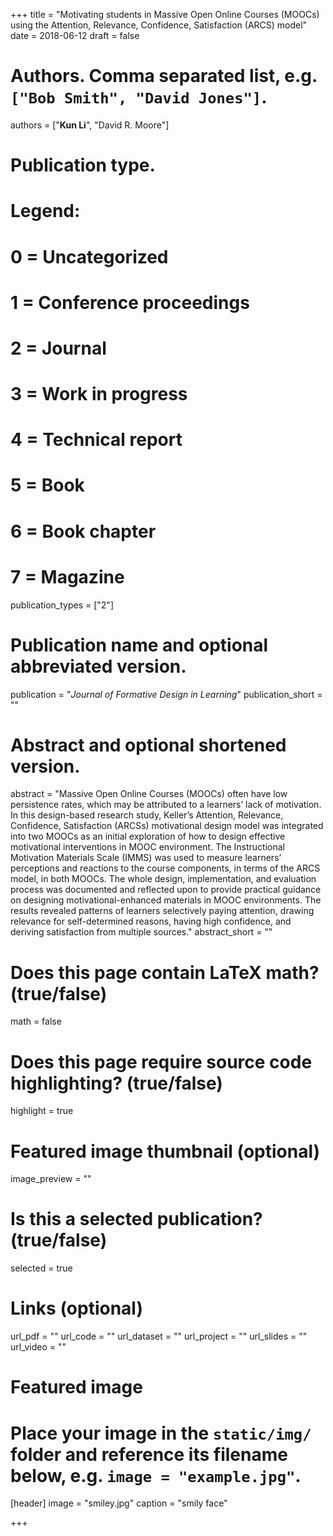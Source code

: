 +++
title = "Motivating students in Massive Open Online Courses (MOOCs) using the Attention, Relevance, Confidence, Satisfaction (ARCS) model"
date = 2018-06-12
draft = false

# Authors. Comma separated list, e.g. `["Bob Smith", "David Jones"]`.
authors = ["**Kun Li**", "David R. Moore"]

# Publication type.
# Legend:
# 0 = Uncategorized
# 1 = Conference proceedings
# 2 = Journal
# 3 = Work in progress
# 4 = Technical report
# 5 = Book
# 6 = Book chapter
# 7 = Magazine
publication_types = ["2"]

# Publication name and optional abbreviated version.
publication = "*Journal of Formative Design in Learning*"
publication_short = ""

# Abstract and optional shortened version.
abstract = "Massive Open Online Courses (MOOCs) often have low persistence rates, which may be attributed to a learners’ lack of motivation. In this design-based research study, Keller’s Attention, Relevance, Confidence, Satisfaction (ARCSs) motivational design model was integrated into two MOOCs as an initial exploration of how to design effective motivational interventions in MOOC environment. The Instructional Motivation Materials Scale (IMMS) was used to measure learners’ perceptions and reactions to the course components, in terms of the ARCS model, in both MOOCs. The whole design, implementation, and evaluation process was documented and reflected upon to provide practical guidance on designing motivational-enhanced materials in MOOC environments. The results revealed patterns of learners selectively paying attention, drawing relevance for self-determined reasons, having high confidence, and deriving satisfaction from multiple sources."
abstract_short = ""

# Does this page contain LaTeX math? (true/false)
math = false

# Does this page require source code highlighting? (true/false)
highlight = true

# Featured image thumbnail (optional)
image_preview = ""

# Is this a selected publication? (true/false)
selected = true

# Links (optional)

url_pdf = ""
url_code = ""
url_dataset = ""
url_project = ""
url_slides = ""
url_video = ""


# Featured image
# Place your image in the `static/img/` folder and reference its filename below, e.g. `image = "example.jpg"`.
 [header]
  image = "smiley.jpg"
  caption = "smily face" 

+++
